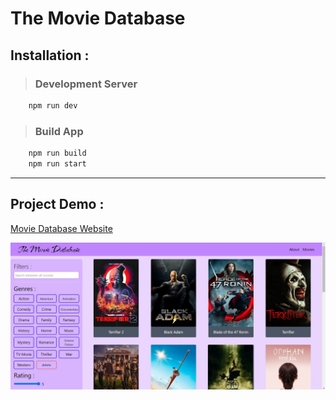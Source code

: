 # The Movie Database

## **Installation :**

> ### Development Server

```bash
    npm run dev
```

> ### Build App

```bash
    npm run build
    npm run start
```

---

## **Project Demo :**

[Movie Database Website](https://movie-db-vert.vercel.app/)

![Movie Database Website Image](https://github.com/ImagineNo1/movie-db/blob/main/public/Movie-db.jpg)
